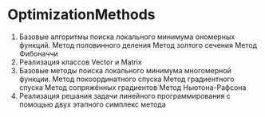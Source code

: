 # OptimizationMethods
1. Базовые алгоритмы поиска локального минимума ономерных функций.
   Метод половинного деления
   Метод золтого сечения
   Метод Фибоначчи
2. Реализация классов Vector и Matrix
3. Базовые методы поиска локального минимума многомерной функции.
   Метод покоординатного спуска
   Метод градиентного спуска
   Метод сопряжённых градиентов
   Метод Ньютона-Рафсона
4. Реализация решания задачи линейного программирования с помощью двух этапного симплекс метода 
